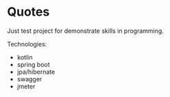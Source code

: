 #   Quotes
Just test project for demonstrate skills in programming.

Technologies:
- kotlin
- spring boot
- jpa/hibernate
- swagger
- jmeter
